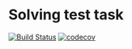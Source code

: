 # Solving test task
[![Build Status](https://travis-ci.com/VitaliyNasypov/Solving_test_task.svg?branch=master)](https://travis-ci.com/VitaliyNasypov/Solving_test_task)
[![codecov](https://codecov.io/gh/VitaliyNasypov/Solving_test_task/branch/master/graph/badge.svg)](https://codecov.io/gh/VitaliyNasypov/Solving_test_task)

